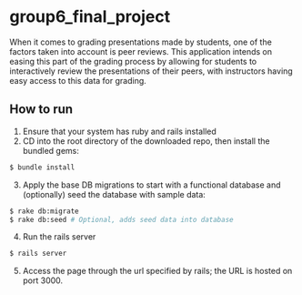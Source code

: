 # group6_final_project

When it comes to grading presentations made by students, one of the factors taken into account is peer reviews. This application intends on easing this part of the grading process by allowing for students to interactively review the presentations of their peers, with instructors having easy access to this data for grading.

## How to run

1. Ensure that your system has ruby and rails installed
2. CD into the root directory of the downloaded repo, then install the bundled gems:

```bash
$ bundle install
```

3. Apply the base DB migrations to start with a functional database and (optionally) seed the database with sample data:

```bash
$ rake db:migrate
$ rake db:seed # Optional, adds seed data into database
```

4. Run the rails server

```bash
$ rails server
```

5. Access the page through the url specified by rails; the URL is hosted on port 3000.
